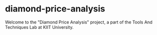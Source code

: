 # diamond-price-analysis
Welcome to the "Diamond Price Analysis" project, a part of the Tools And Techniques Lab at KIIT University.
